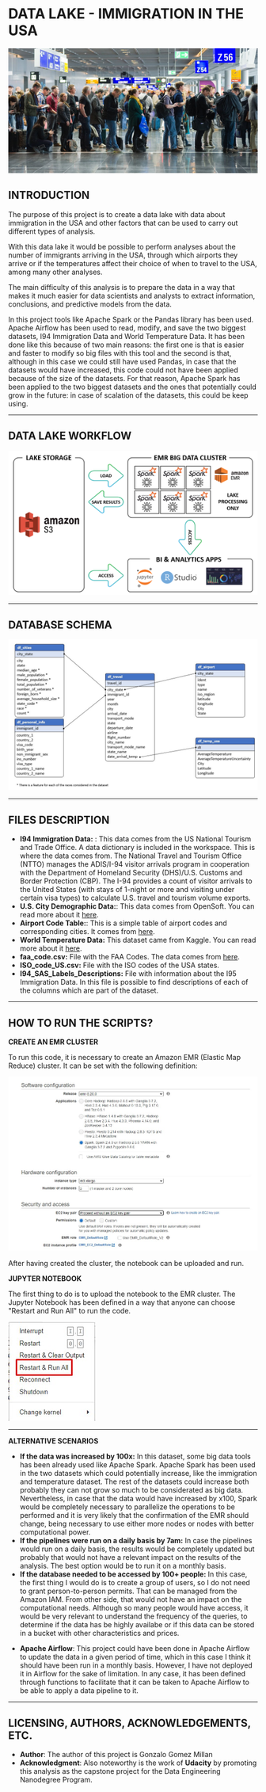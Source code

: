 # **DATA LAKE - IMMIGRATION IN THE USA**

![](images/immigration_usa.jpg)

## **INTRODUCTION**

The purpose of this project is to create a data lake with data about immigration in the USA and other factors that can be used to carry out different types of analysis. 

With this data lake it would be possible to perform analyses about the number of immigrants arriving in the USA, through which airports they arrive or if the temperatures affect their choice of when to travel to the USA, among many other analyses.

The main difficulty of this analysis is to prepare the data in a way that makes it much easier for data scientists and analysts to extract information, conclusions, and predictive models from the data.

In this project tools like Apache Spark or the Pandas library has been used. Apache Airflow has been used to read, modify, and save the two biggest datasets, I94 Immigration Data and World Temperature Data. It has been done like this because of two main reasons: the first one is that is easier and faster to modify so big files with this tool and the second is that, although in this case we could still have used Pandas, in case that the datasets would have increased, this code could not have been applied because of the size of the datasets. For that reason, Apache Spark has been applied to the two biggest datasets and the ones that potentially could grow in the future: in case of scalation of the datasets, this could be keep using.

---

## **DATA LAKE WORKFLOW**

![](images/Data_Lake_Sparkify_Workflow.png)

---

## **DATABASE SCHEMA**

![](images/DataLake_Immigration_USA_Structure.jpg)

---

## **FILES DESCRIPTION**
- **I94 Immigration Data:** : This data comes from the US National Tourism and Trade Office. A data dictionary is included in the workspace. This is where the data comes from. The National Travel and Tourism Office (NTTO) manages the ADIS/I-94 visitor arrivals program in cooperation with the Department of Homeland Security (DHS)/U.S. Customs and Border Protection (CBP). The I-94 provides a count of visitor arrivals to the United States (with stays of 1-night or more and visiting under certain visa types) to calculate U.S. travel and tourism volume exports.  
- **U.S. City Demographic Data:**: This data comes from OpenSoft. You can read more about it [here](https://public.opendatasoft.com/explore/dataset/us-cities-demographics/export/).
- **Airport Code Table:**: This is a simple table of airport codes and corresponding cities. It comes from [here](https://datahub.io/core/airport-codes#data).
- **World Temperature Data:**  This dataset came from Kaggle. You can read more about it [here](https://www.kaggle.com/datasets/berkeleyearth/climate-change-earth-surface-temperature-data).
- **faa_code.csv:** File with the FAA Codes. The data comes from [here](https://www.faa.gov/air_traffic/flight_info/aeronav/aero_data/Loc_ID_Search/Encodes_Decodes/).
- **ISO_code_US.csv:** File with the ISO codes of the USA states.
- **I94_SAS_Labels_Descriptions:** File with information about the I95 Immigration Data. In this file is possible to find descriptions of each of the columns which are part of the dataset.

---

## **HOW TO RUN THE SCRIPTS?**

**CREATE AN EMR CLUSTER**

To run this code, it is necessary to create an Amazon EMR (Elastic Map Reduce) cluster. It can be set with the following definition:

![](images/emr_cluster_config.jpg)

After having created the cluster, the notebook can be uploaded and run.

**JUPYTER NOTEBOOK**

The first thing to do is to upload the notebook to the EMR cluster. The Jupyter Notebook has been defined in a way that anyone can choose "Restart and Run All" to run the code.

![](images/run_jupyter_notebook.jpg)

---

**ALTERNATIVE SCENARIOS**

* **If the data was increased by 100x:** In this dataset, some big data tools has been already used like Apache Spark. Apache Spark has been used in the two datasets which could potentially increase, like the immigration and temperature dataset. The rest of the datasets could increase both probably they can not grow so much to be considerated as big data. Nevertheless, in case that the data would have increased by x100, Spark would be completely necessary to parallelize the operations to be performed and it is very likely that the confirmation of the EMR should change, being necessary to use either more nodes or nodes with better computational power.
* **If the pipelines were run on a daily basis by 7am:** In case the pipelines would run on a daily basis, the results would be completely updated but probably that would not have a relevant impact on the results of the analysis. The best option would be to run it on a monthly basis.
* **If the database needed to be accessed by 100+ people:** In this case, the first thing I would do is to create a group of users, so I do not need to grant person-to-person permits. That can be managed from the Amazon IAM. From other side, that would not have an impact on the computational needs. Although so many people would have access, it would be very relevant to understand the frequency of the queries, to determine if the data has be highly availabe or if this data can be stored in a bucket with other characteristics and prices. 
- **Apache Airflow**: This project could have been done in Apache Airflow to update the data in a given period of time, which in this case I think it should have been run in a monthly basis. However, I have not deployed it in Airflow for the sake of limitation. In any case, it has been defined through functions to facilitate that it can be taken to Apache Airflow to be able to apply a data pipeline to it.

---
## **LICENSING, AUTHORS, ACKNOWLEDGEMENTS, ETC.**
- **Author**: The author of this project is Gonzalo Gomez Millan
- **Acknowledgment**: Also noteworthy is the work of **Udacity** by promoting  this analysis as the capstone project for the Data Engineering Nanodegree Program.